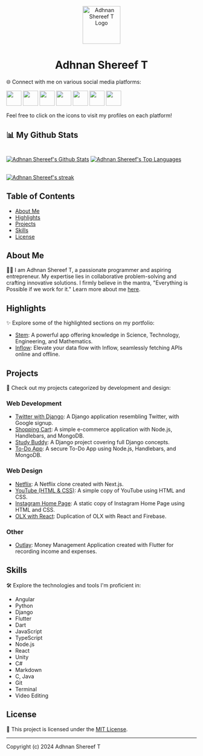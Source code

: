 <p align="center">
  <img src="https://adhnan.netlify.app/assets/images/A.svg" alt="Adhnan Shereef T Logo" width="100" height="100">
</p>
<h1 align="center">Adhnan Shereef T</h1>

🌐 Connect with me on various social media platforms:

[<img src="https://upload.wikimedia.org/wikipedia/commons/5/57/X_logo_2023_%28white%29.png" height="40px" width="40px">](https://twitter.com/adhnanshereef)
[<img src="https://cdn-icons-png.flaticon.com/256/174/174857.png" height="40px" width="40px">](https://www.linkedin.com/in/adhnanshereef)
[<img src="https://cdn2.iconfinder.com/data/icons/font-awesome/1792/github-square-512.png" height="40px" width="40px">](https://github.com/adhnanshereef)
[<img src="https://upload.wikimedia.org/wikipedia/commons/9/95/Instagram_logo_2022.svg" height="40px" width="40px">](https://www.instagram.com/adhnanshereef)
[<img src="https://upload.wikimedia.org/wikipedia/commons/6/6c/Facebook_Logo_2023.png" height="40px" width="40px">](https://www.facebook.com/adhnanshereef)
[<img src="https://cdn.icon-icons.com/icons2/3041/PNG/512/medium_logo_icon_189223.png" height="40px" width="40px">](https://adhnanshereef.medium.com)
[<img src="https://seeklogo.com/images/G/gitlab-logo-757620E430-seeklogo.com.png" height="40px" width="40px">](https://gitlab.com/adhnanshereef)

Feel free to click on the icons to visit my profiles on each platform!

## 📊 My Github Stats

<br/>
<a href="https://github.com/adhnanshereef/github-readme-stats"><img alt="Adhnan Shereef's Github Stats" src="https://github-readme-stats.vercel.app/api?username=adhnanshereef&show_icons=true&count_private=true&theme=react&hide_border=true&bg_color=0D1117" /></a>
<a href="https://github.com/adhnanshereef/github-readme-stats"><img alt="Adhnan Shereef's Top Languages" src="https://github-readme-stats.vercel.app/api/top-langs/?username=adhnanshereef&langs_count=8&count_private=true&layout=compact&theme=react&hide_border=true&bg_color=0D1117" /></a>

<br/>
<br/>

<p>
    <a href="https://github.com/adhnanshereef/github-readme-streak-stats">
        <img title="🔥 Get streak stats for your profile at git.io/streak-stats" alt="Adhnan Shereef's streak" src="https://github-readme-streak-stats.herokuapp.com/?user=AdhnanShereef&theme=black-ice&hide_border=true&stroke=0000&background=060A0CD0"/>
    </a>
</p>

## Table of Contents

- [About Me](#about-me)
- [Highlights](#highlights)
- [Projects](#projects)
- [Skills](#skills)
- [License](#license)

## About Me

👨‍💻 I am Adhnan Shereef T, a passionate programmer and aspiring entrepreneur. My expertise lies in collaborative problem-solving and crafting innovative solutions. I firmly believe in the mantra, "Everything is Possible if we work for it." Learn more about me [here](https://www.adhnan.me/#about).

## Highlights

✨ Explore some of the highlighted sections on my portfolio:

- [Stem](https://stem.adhnan.me): A powerful app offering knowledge in Science, Technology, Engineering, and Mathematics.
- [Inflow](https://inflow.adhnan.me/): Elevate your data flow with Inflow, seamlessly fetching APIs online and offline.

## Projects

🚀 Check out my projects categorized by development and design:

### Web Development

- [Twitter with Django](https://github.com/adhnanshereef/twitter): A Django application resembling Twitter, with Google signup.
- [Shopping Cart](https://github.com/adhnanshereef/Shopping_Cart): A simple e-commerce application with Node.js, Handlebars, and MongoDB.
- [Study Buddy](https://github.com/adhnanshereef/Django): A Django project covering full Django concepts.
- [To-Do App](https://github.com/adhnanshereef/To_Do_App): A secure To-Do App using Node.js, Handlebars, and MongoDB.

### Web Design

- [Netflix](https://netflix-adn.netlify.app): A Netflix clone created with Next.js.
- [YouTube (HTML & CSS)](https://github.com/adhnanshereef/YouTube-HTML-and-CSS): A simple copy of YouTube using HTML and CSS.
- [Instagram Home Page](https://responsive-instagram-home-page.netlify.app): A static copy of Instagram Home Page using HTML and CSS.
- [OLX with React](https://github.com/adhnanshereef/OLX_with_react): Duplication of OLX with React and Firebase.

### Other

- [Outlay](https://github.com/adhnanshereef/Outlay): Money Management Application created with Flutter for recording income and expenses.

## Skills

🛠️ Explore the technologies and tools I'm proficient in:

- Angular
- Python
- Django
- Flutter
- Dart
- JavaScript
- TypeScript
- Node.js
- React
- Unity
- C#
- Markdown
- C, Java
- Git
- Terminal
- Video Editing

## License

📄 This project is licensed under the [MIT License](LICENSE).

---

Copyright (c) 2024 Adhnan Shereef T
